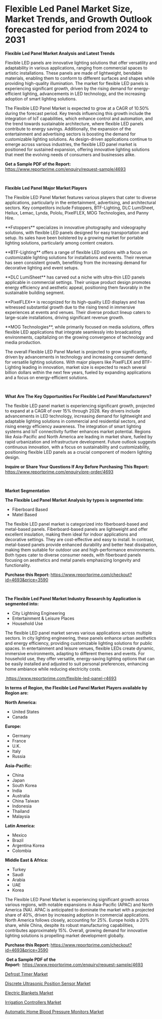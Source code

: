 <p><h1>Flexible Led Panel Market Size, Market Trends, and Growth Outlook forecasted for period from 2024 to 2031</h1></p><p><strong>Flexible Led Panel Market Analysis and Latest Trends</strong></p>
<p><p>Flexible LED panels are innovative lighting solutions that offer versatility and adaptability in various applications, ranging from commercial spaces to artistic installations. These panels are made of lightweight, bendable materials, enabling them to conform to different surfaces and shapes while providing high-quality illumination. The market for flexible LED panels is experiencing significant growth, driven by the rising demand for energy-efficient lighting, advancements in LED technology, and the increasing adoption of smart lighting solutions.</p><p>The Flexible LED Panel Market is expected to grow at a CAGR of 10.50% during the forecast period. Key trends influencing this growth include the integration of IoT capabilities, which enhance control and automation, and the trend towards sustainable architecture, where flexible LED panels contribute to energy savings. Additionally, the expansion of the entertainment and advertising sectors is boosting the demand for customizable lighting solutions. As design-driven applications continue to emerge across various industries, the flexible LED panel market is positioned for sustained expansion, offering innovative lighting solutions that meet the evolving needs of consumers and businesses alike.</p></p>
<p><strong>Get a Sample PDF of the Report:&nbsp;</strong> <a href="https://www.reportprime.com/enquiry/request-sample/4693?utm_campaign=10&utm_medium=2&utm_source=Github&utm_content=ia&utm_term=02102024&utm_id=flexible-led-panel">https://www.reportprime.com/enquiry/request-sample/4693</a></p>
<p>&nbsp;</p>
<p><strong>Flexible Led Panel Major Market Players</strong></p>
<p><p>The Flexible LED Panel Market features various players that cater to diverse applications, particularly in the entertainment, advertising, and architectural sectors. Key competitors include Fstoppers, BTF-Lighting, DLC LumiSheet, Heilux, Lemac, Lynda, Pololu, PixelFLEX, MOG Technologies, and Panny Hire.</p><p>**Fstoppers** specializes in innovative photography and videography solutions, with flexible LED panels designed for easy transportation and setup. Its sales have been bolstered by a growing market for portable lighting solutions, particularly among content creators.</p><p>**BTF-Lighting** offers a range of flexible LED options with a focus on customizable lighting solutions for installations and events. Their revenue has seen consistent growth, benefiting from the increasing demand for decorative lighting and event setups.</p><p>**DLC LumiSheet** has carved out a niche with ultra-thin LED panels applicable in commercial settings. Their unique product design promotes energy efficiency and aesthetic appeal, positioning them favorably in the sustainable building segment.</p><p>**PixelFLEX** is recognized for its high-quality LED displays and has witnessed substantial growth due to the rising trend in immersive experiences at events and venues. Their diverse product lineup caters to large-scale installations, driving significant revenue growth.</p><p>**MOG Technologies**, while primarily focused on media solutions, offers flexible LED applications that integrate seamlessly into broadcasting environments, capitalizing on the growing convergence of technology and media production.</p><p>The overall Flexible LED Panel Market is projected to grow significantly, driven by advancements in technology and increasing consumer demand for versatile lighting solutions. With major players like PixelFLEX and BTF-Lighting leading in innovation, market size is expected to reach several billion dollars within the next few years, fueled by expanding applications and a focus on energy-efficient solutions.</p></p>
<p>&nbsp;</p>
<p><strong>What Are The Key Opportunities For Flexible Led Panel Manufacturers?</strong></p>
<p><p>The flexible LED panel market is experiencing significant growth, projected to expand at a CAGR of over 15% through 2028. Key drivers include advancements in LED technology, increasing demand for lightweight and adaptable lighting solutions in commercial and residential sectors, and rising energy efficiency awareness. The integration of smart lighting systems and IoT connectivity further enhances market potential. Regions like Asia-Pacific and North America are leading in market share, fueled by rapid urbanization and infrastructure development. Future outlook suggests continuous innovation, with a focus on sustainability and customizability, positioning flexible LED panels as a crucial component of modern lighting design.</p></p>
<p><strong>Inquire or Share Your Questions If Any Before Purchasing This Report:</strong> <a href="https://www.reportprime.com/enquiry/pre-order/4693?utm_campaign=10&utm_medium=2&utm_source=Github&utm_content=ia&utm_term=02102024&utm_id=flexible-led-panel">https://www.reportprime.com/enquiry/pre-order/4693</a></p>
<p>&nbsp;</p>
<p><strong>Market Segmentation</strong></p>
<p><strong>The Flexible Led Panel Market Analysis by types is segmented into:</strong></p>
<p><ul><li>Fiberboard Based</li><li>Matel Based</li></ul></p>
<p><p>The flexible LED panel market is categorized into fiberboard-based and metal-based panels. Fiberboard-based panels are lightweight and offer excellent insulation, making them ideal for indoor applications and decorative settings. They are cost-effective and easy to install. In contrast, metal-based panels provide enhanced durability and better heat dissipation, making them suitable for outdoor use and high-performance environments. Both types cater to diverse consumer needs, with fiberboard panels focusing on aesthetics and metal panels emphasizing longevity and functionality.</p></p>
<p><strong>Purchase this Report:&nbsp;</strong><a href="https://www.reportprime.com/checkout?id=4693&price=3590&utm_campaign=10&utm_medium=2&utm_source=Github&utm_content=ia&utm_term=02102024&utm_id=flexible-led-panel">https://www.reportprime.com/checkout?id=4693&price=3590</a></p>
<p>&nbsp;</p>
<p><strong>The Flexible Led Panel Market Industry Research by Application is segmented into:</strong></p>
<p><ul><li>City Lightning Engineering</li><li>Entertainment & Leisure Places</li><li>Household Use</li></ul></p>
<p><p>The flexible LED panel market serves various applications across multiple sectors. In city lighting engineering, these panels enhance urban aesthetics and energy efficiency, providing customizable lighting solutions for public spaces. In entertainment and leisure venues, flexible LEDs create dynamic, immersive environments, adapting to different themes and events. For household use, they offer versatile, energy-saving lighting options that can be easily installed and adjusted to suit personal preferences, enhancing home ambiance while reducing electricity costs.</p></p>
<p><a href="https://www.reportprime.com/flexible-led-panel-r4693?utm_campaign=10&utm_medium=2&utm_source=Github&utm_content=ia&utm_term=02102024&utm_id=flexible-led-panel">&nbsp;https://www.reportprime.com/flexible-led-panel-r4693</a></p>
<p><strong>In terms of Region, the Flexible Led Panel Market Players available by Region are:</strong></p>
<p>
    <p> <strong> North America: </strong>
        <ul>
            <li>United States</li>
            <li>Canada</li>
        </ul>
        </p> 
    <p> <strong> Europe: </strong>
        <ul>
            <li>Germany</li>
            <li>France</li>
            <li>U.K.</li>
            <li>Italy</li>
            <li>Russia</li>
        </ul>
        </p> 
    <p> <strong> Asia-Pacific: </strong>
        <ul>
            <li>China</li>
            <li>Japan</li>
            <li>South Korea</li>
            <li>India</li>
            <li>Australia</li>
            <li>China Taiwan</li>
            <li>Indonesia</li>
            <li>Thailand</li>
            <li>Malaysia</li>
        </ul>
        </p> 
    <p> <strong> Latin America: </strong>
        <ul>
            <li>Mexico</li>
            <li>Brazil</li>
            <li>Argentina Korea</li>
            <li>Colombia</li>
        </ul>
        </p> 
    <p> <strong> Middle East & Africa: </strong>
        <ul>
            <li>Turkey</li>
            <li>Saudi</li>
            <li>Arabia</li>
            <li>UAE</li>
            <li>Korea</li>
        </ul>
    </p>
    </p>
<p><p>The Flexible LED Panel Market is experiencing significant growth across various regions, with notable expansions in Asia-Pacific (APAC) and North America (NA). APAC is anticipated to dominate the market with a projected share of 40%, driven by increasing adoption in commercial applications. North America follows closely, accounting for 25%. Europe holds a 20% share, while China, despite its robust manufacturing capabilities, contributes approximately 15%. Overall, growing demand for innovative lighting solutions is propelling market development globally.</p></p>
<p><strong>Purchase this Report: </strong><a href="https://www.reportprime.com/checkout?id=4693&price=3590&utm_campaign=10&utm_medium=2&utm_source=Github&utm_content=ia&utm_term=02102024&utm_id=flexible-led-panel">https://www.reportprime.com/checkout?id=4693&price=3590</a></p>
<p>&nbsp;<strong>Get a Sample PDF of the Report:&nbsp;&nbsp;</strong><a href="https://www.reportprime.com/enquiry/request-sample/4693?utm_campaign=10&utm_medium=2&utm_source=Github&utm_content=ia&utm_term=02102024&utm_id=flexible-led-panel">https://www.reportprime.com/enquiry/request-sample/4693</a></p>
<p><strong></strong></p>
<p><p><a href="https://github.com/ygfu6u/Market-Research-Report-List-1/blob/main/defrost-timer-market.md?utm_campaign=10&utm_medium=2&utm_source=Github&utm_content=ia&utm_term=02102024&utm_id=flexible-led-panel">Defrost Timer Market</a></p><p><a href="https://github.com/mahnoor2003/Market-Research-Report-List-6/blob/main/discrete-ultrasonic-position-sensor-market.md?utm_campaign=10&utm_medium=2&utm_source=Github&utm_content=ia&utm_term=02102024&utm_id=flexible-led-panel">Discrete Ultrasonic Position Sensor Market</a></p><p><a href="https://www.linkedin.com/pulse/electric-blankets-market-size-share-trends-analysis-report-ukd7c?utm_campaign=10&utm_medium=2&utm_source=Github&utm_content=ia&utm_term=02102024&utm_id=flexible-led-panel">Electric Blankets Market</a></p><p><a href="https://www.linkedin.com/pulse/irrigation-controllers-industry-insights-report-analyzing-market-z6x4e?trackingId=NfwRKCQ6QLunHFXYrcIHdg%3D%3D&utm_campaign=10&utm_medium=2&utm_source=Github&utm_content=ia&utm_term=02102024&utm_id=flexible-led-panel">Irrigation Controllers Market</a></p><p><a href="https://issuu.com/reportprime-2/docs/automatic-home-blood-pressure-monit_c1fa0c9879becb?utm_campaign=10&utm_medium=2&utm_source=Github&utm_content=ia&utm_term=02102024&utm_id=flexible-led-panel">Automatic Home Blood Pressure Monitors Market</a></p></p>